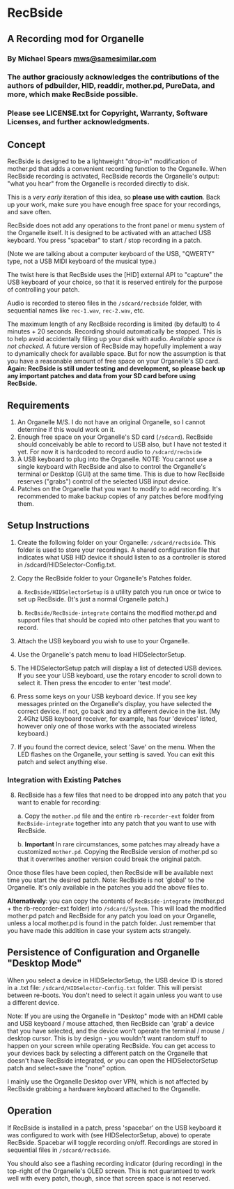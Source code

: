 # RecBside
## A Recording mod for Organelle
### By Michael Spears <mws@samesimilar.com>
### The author graciously acknowledges the contributions of the authors of pdbuilder, HID, readdir, mother.pd, PureData, and more, which make RecBside possible.
### Please see LICENSE.txt for Copyright, Warranty, Software Licenses, and further acknowledgments.


## Concept
RecBside is designed to be a lightweight "drop-in" modification of mother.pd that adds a convenient recording function to the Organelle. When RecBside recording is activated, RecBside records the Organelle's output: "what you hear" from the Organelle is recorded directly to disk. 

This is a *very early* iteration of this idea, so **please use with caution**. Back up your work, make sure you have enough free space for your recordings, and save often. 

RecBside does not add any operations to the front panel or menu system of the Organelle itself. It is designed to be activated with an attached USB keyboard. You press "spacebar" to start / stop recording in a patch.
 
(Note we are talking about a computer keyboard of the USB, "QWERTY" type, not a USB MIDI keyboard of the musical type.)

The twist here is that RecBside uses the [HID] external API to "capture" the USB keyboard of your choice, so that it is reserved entirely for the purpose of controlling your patch. 

Audio is recorded to stereo files in the `/sdcard/recbside` folder, with sequential names like `rec-1.wav`, `rec-2.wav`, etc.

The maximum length of any RecBside recording is limited (by default) to 4 minutes + 20 seconds. Recording should automatically be stopped. This is to help avoid accidentally filling up your disk with audio. *Available space is not checked.* A future version of RecBside may hopefully implement a way to dynamically check for available space. But for now the assumption is that you have a reasonable amount of free space on your Organelle's SD card. **Again: RecBside is still under testing and development, so please back up any important patches and data from your SD card before using RecBside.**

## Requirements

1. An Organelle M/S. I do not have an original Organelle, so I cannot determine if this would work on it.
2. Enough free space on your Organelle's SD card (`/sdcard`). RecBside should conceivably be able to record to USB also, but I have not tested it yet. For now it is hardcoded to record audio to `/sdcard/recbside`
3. A USB keyboard to plug into the Organelle. NOTE: You cannot use a single keyboard with RecBside and also to control the Organelle's terminal or Desktop (GUI) at the same time. This is due to how RecBside reserves ("grabs") control of the selected USB input device.
4. Patches on the Organelle that you want to modify to add recording. It's recommended to make backup copies of any patches before modifying them.

## Setup Instructions
1. Create the following folder on your Organelle: `/sdcard/recbside`. This folder is used to store your recordings. A shared configuration file that indicates what USB HID device it should listen to as a controller
is stored in /sdcard/HIDSelector-Config.txt.

2. Copy the RecBside folder to your Organelle's Patches folder. 
	
	a. `RecBside/HIDSelectorSetup` is a utility patch you run once or twice to set up RecBside. (It's just a normal Organelle patch.)
	
	b. `RecBside/RecBside-integrate` contains the modified mother.pd and support files that should be copied into other patches that you want to record. 
	
3. Attach the USB keyboard you wish to use to your Organelle.
4. Use the Organelle's patch menu to load HIDSelectorSetup.
5. The HIDSelectorSetup patch will display a list of detected USB devices. If you see your USB keyboard, use the rotary encoder to scroll down to select it. Then press the encoder to enter 'test mode'. 
6. Press some keys on your USB keyboard device. If you see key messages printed on the Organelle's display, you have selected the correct device. If not, go back and try a different device in the list. (My 2.4Ghz USB keyboard receiver, for example, has four 'devices' listed, however only one of those works with the associated wireless keyboard.)
7. If you found the correct device, select 'Save' on the menu. When the LED flashes on the Organelle, your setting is saved. You can exit this patch and select anything else.

### Integration with Existing Patches

8. RecBside has a few files that need to be dropped into any patch that you want to enable for recording:

	a. Copy the `mother.pd` file and the entire `rb-recorder-ext` folder from `RecBside-integrate` together into any patch that you want to use with RecBside. 
	
	b. **Important** In rare circumstances, some patches may already have a customized `mother.pd`. Copying the RecBside version of mother.pd so that it overwrites another version could break the original patch.
	
Once those files have been copied, then RecBside will be available next time you start the desired patch. Note: RecBside is not 'global' to the Organelle. It's only available in the patches you add the above files to.

**Alternatively**: you can copy the contents of `RecBside-integrate` (mother.pd + the rb-recorder-ext folder) into `/sdcard/System`. This will load the modified mother.pd patch and RecBside for any patch you load on your Organelle, unless a local mother.pd is found in the patch folder. Just remember that you have made this addition in case your system acts strangely.

## Persistence of Configuration and Organelle "Desktop Mode"

When you select a device in HIDSelectorSetup, the USB device ID is stored in a .txt file: `/sdcard/HIDSelector-Config.txt` folder. This will persist between re-boots. You don't need to select it again unless you want to use a different device.

Note: If you are using the Organelle in "Desktop" mode with an HDMI cable and USB keyboard / mouse attached, then RecBside can 'grab' a device that you have selected, and the device won't operate the terminal / mouse / desktop cursor. This is by design - you wouldn't want random stuff to happen on your screen while operating RecBside. You can get access to your devices back by selecting a different patch on the Organelle that doesn't have RecBside integrated, or you can open the HIDSelectorSetup patch and select+save the "none" option.

I mainly use the Organelle Desktop over VPN, which is not affected by RecBside grabbing a hardware keyboard attached to the Organelle.

## Operation

If RecBside is installed in a patch, press 'spacebar' on the USB keyboard it was configured to work with (see HIDSelectorSetup, above) to operate RecBside. Spacebar will toggle recording on/off. Recordings are stored in sequential files in `/sdcard/recbside`. 

You should also see a flashing recording indicator (during recording) in the top-right of the Organelle's OLED screen. This is not guaranteed to work well with every patch, though, since that screen space is not reserved.




